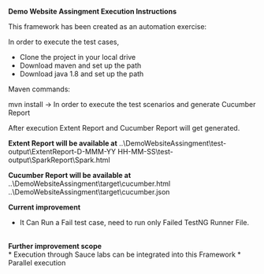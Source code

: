 <b>Demo Website Assingment Execution Instructions</b>

This framework has been created as an automation exercise:
	
In order to execute the test cases,

* Clone the project in your local drive
* Download maven and set up the path
* Download java 1.8 and set up the path

Maven commands:

mvn install -> In order to execute the test scenarios and generate Cucumber Report

After execution Extent Report and Cucumber Report will get generated.

<b>Extent Report will be available at</b>
..\DemoWebsiteAssingment\test-output\ExtentReport-D-MMM-YY HH-MM-SS\test-output\SparkReport\Spark.html <br>

<b>Cucumber Report will be available at</b> <br>
..\DemoWebsiteAssingment\target\cucumber.html </br>
..\DemoWebsiteAssingment\target\cucumber.json </br>

<b> Current improvement</b> </br>
 * It Can Run a Fail test case, need to run only Failed TestNG Runner File.
</br>
<b>Further improvement scope</b> </br>
* Execution through Sauce labs can be integrated into this Framework
* Parallel execution



